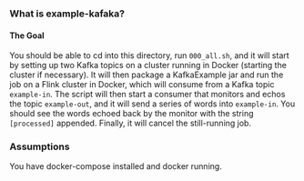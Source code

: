 ### What is example-kafaka?

#### The Goal

You should be able to cd into this directory, run `000_all.sh`, and it will start by setting up two Kafka topics on a cluster running in Docker (starting the cluster if necessary). It will then package a KafkaExample jar and run the job on a Flink cluster in Docker, which will consume from a Kafka topic `example-in`. The script will then start a consumer that monitors and echos the topic `example-out`, and it will send a series of words into `example-in`. You should see the words echoed back by the monitor with the string `[processed]` appended. Finally, it will cancel the still-running job.

### Assumptions

You have docker-compose installed and docker running.
